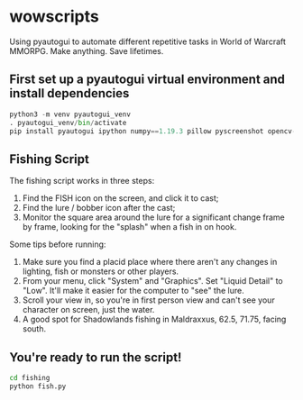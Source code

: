 # wowscripts
Using pyautogui to automate different repetitive tasks in World of Warcraft MMORPG. Make anything. Save lifetimes.

## First set up a pyautogui virtual environment and install dependencies

```python
python3 -m venv pyautogui_venv
. pyautogui_venv/bin/activate
pip install pyautogui ipython numpy==1.19.3 pillow pyscreenshot opencv-python
```

## Fishing Script

The fishing script works in three steps:

1. Find the FISH icon on the screen, and click it to cast;
1. Find the lure / bobber icon after the cast;
3. Monitor the square area around the lure for a significant change frame by frame, looking for the "splash" when a fish in on hook.

Some tips before running:

1. Make sure you find a placid place where there aren't any changes in lighting, fish or monsters or other players.
1. From your menu, click "System" and "Graphics". Set "Liquid Detail" to "Low". It'll make it easier for the computer to "see" the lure.
1. Scroll your view in, so you're in first person view and can't see your character on screen, just the water.
1. A good spot for Shadowlands fishing in Maldraxxus, 62.5, 71.75, facing south.

## You're ready to run the script!

```bash
cd fishing
python fish.py
```
